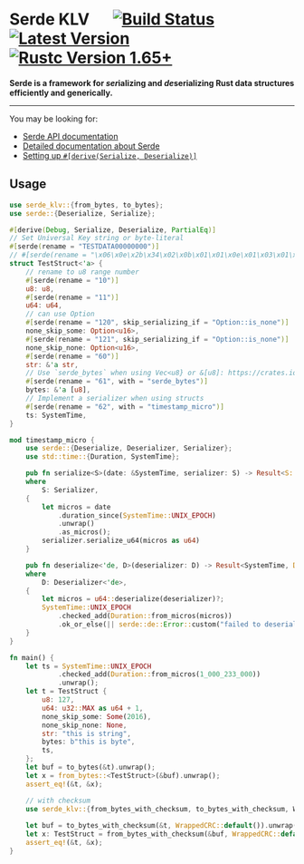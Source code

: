 # Serde KLV &emsp; [![Build Status]][github action] [![Latest Version]][crates.io] [![Rustc Version 1.65+]][rustc]

[Build Status]: https://github.com/uzuna/serde-klv/actions/workflows/ci.yml/badge.svg
[github action]: https://github.com/uzuna/serde-klv/actions/workflows/ci.yml
[Latest Version]: https://img.shields.io/crates/v/serde_klv.svg
[crates.io]: https://crates.io/crates/serde\_klv
[Rustc Version 1.65+]: https://img.shields.io/badge/rustc-1.65+-lightgray.svg
[rustc]: https://blog.rust-lang.org/2022/11/03/Rust-1.65.0.html

**Serde is a framework for *ser*ializing and *de*serializing Rust data structures efficiently and generically.**

---

You may be looking for:
- [Serde API documentation](https://docs.serde.rs/serde/)
- [Detailed documentation about Serde](https://serde.rs/)
- [Setting up `#[derive(Serialize, Deserialize)]`](https://serde.rs/derive.html)

## Usage

```rust
use serde_klv::{from_bytes, to_bytes};
use serde::{Deserialize, Serialize};

#[derive(Debug, Serialize, Deserialize, PartialEq)]
// Set Universal Key string or byte-literal
#[serde(rename = "TESTDATA00000000")]
// #[serde(rename = "\x06\x0e\x2b\x34\x02\x0b\x01\x01\x0e\x01\x03\x01\x01\x00\x00\x00")]
struct TestStruct<'a> {
    // rename to u8 range number
    #[serde(rename = "10")]
    u8: u8,
    #[serde(rename = "11")]
    u64: u64,
    // can use Option
    #[serde(rename = "120", skip_serializing_if = "Option::is_none")]
    none_skip_some: Option<u16>,
    #[serde(rename = "121", skip_serializing_if = "Option::is_none")]
    none_skip_none: Option<u16>,
    #[serde(rename = "60")]
    str: &'a str,
    // Use `serde_bytes` when using Vec<u8} or &[u8]: https://crates.io/crates/serde_bytes
    #[serde(rename = "61", with = "serde_bytes")]
    bytes: &'a [u8],
    // Implement a serializer when using structs
    #[serde(rename = "62", with = "timestamp_micro")]
    ts: SystemTime,
}

mod timestamp_micro {
    use serde::{Deserialize, Deserializer, Serializer};
    use std::time::{Duration, SystemTime};

    pub fn serialize<S>(date: &SystemTime, serializer: S) -> Result<S::Ok, S::Error>
    where
        S: Serializer,
    {
        let micros = date
            .duration_since(SystemTime::UNIX_EPOCH)
            .unwrap()
            .as_micros();
        serializer.serialize_u64(micros as u64)
    }

    pub fn deserialize<'de, D>(deserializer: D) -> Result<SystemTime, D::Error>
    where
        D: Deserializer<'de>,
    {
        let micros = u64::deserialize(deserializer)?;
        SystemTime::UNIX_EPOCH
            .checked_add(Duration::from_micros(micros))
            .ok_or_else(|| serde::de::Error::custom("failed to deserialize systemtime"))
    }
}

fn main() {
    let ts = SystemTime::UNIX_EPOCH
            .checked_add(Duration::from_micros(1_000_233_000))
            .unwrap();
    let t = TestStruct {
        u8: 127,
        u64: u32::MAX as u64 + 1,
        none_skip_some: Some(2016),
        none_skip_none: None,
        str: "this is string",
        bytes: b"this is byte",
        ts,
    };
    let buf = to_bytes(&t).unwrap();
    let x = from_bytes::<TestStruct>(&buf).unwrap();
    assert_eq!(&t, &x);

    // with checksum
    use serde_klv::{from_bytes_with_checksum, to_bytes_with_checksum, WrappedCRC};
    
    let buf = to_bytes_with_checksum(&t, WrappedCRC::default()).unwrap();
    let x: TestStruct = from_bytes_with_checksum(&buf, WrappedCRC::default()).unwrap();
    assert_eq!(&t, &x);
}
```
